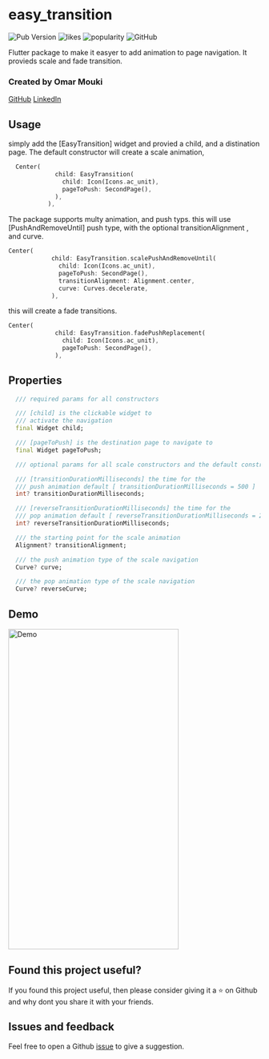 
# easy_transition
![Pub Version](https://img.shields.io/pub/v/easy_transition?color=blue)
![likes](https://badges.bar/easy_transition/likes)
![popularity](https://badges.bar/easy_transition/popularity)
![GitHub](https://img.shields.io/github/license/MOUKZ/easy_transition)


Flutter package to make it easyer to add animation to page navigation.
It provieds scale and fade transition.

### Created by Omar Mouki

[GitHub](https://github.com/MOUKZ) [LinkedIn](https://www.linkedin.com/in/omar-mouki-15988b130/)

<!-- ## Screenshots

<img src="https://raw.githubusercontent.com/MOUKZ/chat_package/main/screenShots/1.jpeg" height="500em"><img src="https://raw.githubusercontent.com/MOUKZ/chat_package/main/screenShots/2.jpeg" height="500em">
<img src="https://raw.githubusercontent.com/MOUKZ/chat_package/main/screenShots/3.jpeg" height="500em">
<img src="https://raw.githubusercontent.com/MOUKZ/chat_package/main/screenShots/4.jpeg" height="500em"> -->

## Usage
 simply add the [EasyTransition] widget and provied a child, and a distination page.
  The default constructor will create a scale animation, 
 ``` dart
   Center(
              child: EasyTransition(
                child: Icon(Icons.ac_unit),
                pageToPush: SecondPage(),
              ),
            ),
 ```

The package supports multy animation, and push typs.
this will use [PushAndRemoveUntil] push type, with the optional
transitionAlignment , and curve.
 
  ``` dart
  Center(
              child: EasyTransition.scalePushAndRemoveUntil(
                child: Icon(Icons.ac_unit),
                pageToPush: SecondPage(),
                transitionAlignment: Alignment.center,
                curve: Curves.decelerate,
              ),
 ```

this will create a fade transitions.
 ``` dart
 Center(
              child: EasyTransition.fadePushReplacement(
                child: Icon(Icons.ac_unit),
                pageToPush: SecondPage(),
              ),
 ```
## Properties
```dart
  /// required params for all constructors

  /// [child] is the clickable widget to
  /// activate the navigation
  final Widget child;

  /// [pageToPush] is the destination page to navigate to
  final Widget pageToPush;

  /// optional params for all scale constructors and the default constructor

  /// [transitionDurationMilliseconds] the time for the
  /// push animation default [ transitionDurationMilliseconds = 500 ]
  int? transitionDurationMilliseconds;

  /// [reverseTransitionDurationMilliseconds] the time for the
  /// pop animation default [ reverseTransitionDurationMilliseconds = 200 ]
  int? reverseTransitionDurationMilliseconds;

  /// the starting point for the scale animation
  Alignment? transitionAlignment;

  /// the push animation type of the scale navigation
  Curve? curve;

  /// the pop animation type of the scale navigation
  Curve? reverseCurve;

```

## Demo

<img src="https://raw.githubusercontent.com/MOUKZ/chat_package/demo.gif" width="340" height="640" title="Demo">




## Found this project useful?

If you found this project useful, then please consider giving it a ⭐️ on Github and why dont you share it with your friends.


## Issues and feedback

Feel free to open a Github [issue](https://github.com/MOUKZ/easy_transition/issues) to give a suggestion.
